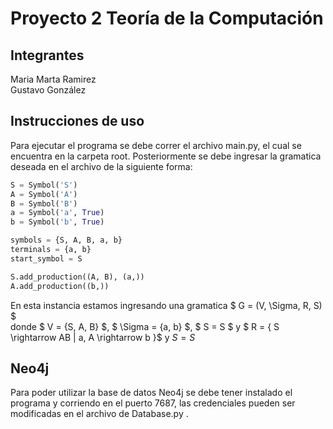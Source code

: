# Proyecto 2 Teoría de la Computación

## Integrantes
Maria Marta Ramirez  
Gustavo González

## Instrucciones de uso
Para ejecutar el programa se debe correr el archivo main.py, el cual se encuentra en la carpeta root.
Posteriormente se debe ingresar la gramatica deseada en el archivo de la siguiente
forma:

```python
S = Symbol('S')
A = Symbol('A')
B = Symbol('B')
a = Symbol('a', True)
b = Symbol('b', True)

symbols = {S, A, B, a, b}
terminals = {a, b}
start_symbol = S

S.add_production((A, B), (a,))
A.add_production((b,))
```

En esta instancia estamos ingresando una gramatica $ G = (V, \Sigma, R, S) $  
donde $ V = \{S, A, B\} $, $ \Sigma = \{a, b\} $, $ S = S $ y $ R = \{ S \rightarrow AB 
| a, A \rightarrow b \}$ y $S = S$


## Neo4j
Para poder utilizar la base de datos Neo4j se debe tener instalado el programa y corriendo en el puerto 7687, 
las credenciales pueden ser modificadas en el archivo de Database.py .